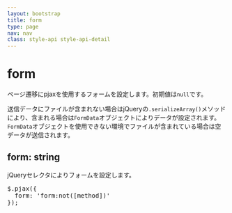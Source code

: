 ```yaml
---
layout: bootstrap
title: form
type: page
nav: nav
class: style-api style-api-detail
---
```


# form
ページ遷移にpjaxを使用するフォームを設定します。初期値は`null`です。

送信データにファイルが含まれない場合はjQueryの`.serializeArray()`メソッドにより、含まれる場合は`FormData`オブジェクトによりデータが設定されます。`FormData`オブジェクトを使用できない環境でファイルが含まれている場合は空データが送信されます。

## form: string
jQueryセレクタによりフォームを設定します。

<pre class="sh brush: js;">
$.pjax({
  form: 'form:not([method])'
});
</pre>

